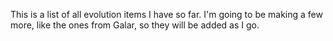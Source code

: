 This is a list of all evolution items I have so far. I'm going to be making a few more, like the ones from Galar, so they will be added as I go.
